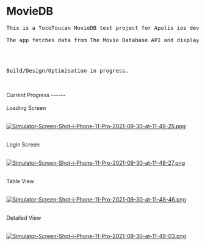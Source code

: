 # MovieDB
<pre>
This is a TocoToucan MovieDB test project for Apolis ios dev training.

The app fetches data from The Movie Database API and display them in a table view with access to detailed view.




Build/Design/Optimisation in progress.

</pre>
 
<br>
Current Progress ------
<br>

<br>
 Loading Screen
<br>
<br>

[![Simulator-Screen-Shot-i-Phone-11-Pro-2021-09-30-at-11-48-25.png](https://i.postimg.cc/qvHhBYdw/Simulator-Screen-Shot-i-Phone-11-Pro-2021-09-30-at-11-48-25.png)](https://postimg.cc/zVpX0xvH)

<br>
Login Screen
<br>
<br>
 
[![Simulator-Screen-Shot-i-Phone-11-Pro-2021-09-30-at-11-48-27.png](https://i.postimg.cc/L8kqJT9p/Simulator-Screen-Shot-i-Phone-11-Pro-2021-09-30-at-11-48-27.png)](https://postimg.cc/LJX47jgC)

<br>
Table View
<br> 
<br>
 
[![Simulator-Screen-Shot-i-Phone-11-Pro-2021-09-30-at-11-48-46.png](https://i.postimg.cc/rpQKJwRZ/Simulator-Screen-Shot-i-Phone-11-Pro-2021-09-30-at-11-48-46.png)](https://postimg.cc/Z9vbYZc6)

<br>
Detailed View
<br> 
<br>

[![Simulator-Screen-Shot-i-Phone-11-Pro-2021-09-30-at-11-49-03.png](https://i.postimg.cc/Jh1sZk0B/Simulator-Screen-Shot-i-Phone-11-Pro-2021-09-30-at-11-49-03.png)](https://postimg.cc/xX4jSqK0)
 

